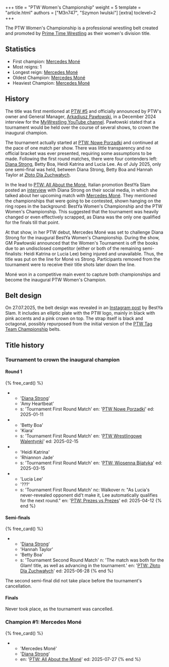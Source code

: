 +++
title = "PTW Women's Championship"
weight = 5
template = "article.html"
authors = ["M3n747", "Szymon Iwulski"]
[extra]
toclevel=2
+++

The PTW Women's Championship is a professional wrestling belt created and promoted by [Prime Time Wrestling](@/o/ptw.md) as their women's division title.

<!-- more -->

## Statistics

* First champion: [Mercedes Moné](@/w/mercedes-mone.md)
* Most reigns: 1
* Longest reign: [Mercedes Moné](@/w/mercedes-mone.md)
* Oldest Champion: [Mercedes Moné](@/w/mercedes-mone.md)
* Heaviest Champion: [Mercedes Moné](@/w/mercedes-mone.md)

## History

The title was first mentioned at [PTW #5](@/e/ptw/2024-02-03-ptw-5-gold-rush.md) and officially announced by PTW's owner and General Manager, [Arkadiusz Pawłowski](@/w/pan-pawlowski.md), in a December 2024 interview for the [MyWrestling YouTube channel][pawłowski-my-wrestling-live]. Pawłowski stated that a tournament would be held over the course of several shows, to crown the inaugural champion.

The tournament actually started at [PTW: Nowe Porządki](@/e/ptw/2025-01-11-ptw-nowe-porzadki.md) and continued at the pace of one match per show. There was little transparency and no official bracket was ever presented, requiring some assumptions to be made.
Following the first round matches, there were four contenders left: [Diana Strong](@/w/diana-strong.md), Betty Boa, Heidi Katrina and Lucia Lee. As of July 2025, only one semi-final was held, between Diana Strong, Betty Boa and Hannah Taylor at [Złoto Dla Zuchwałych](@/e/ptw/2025-06-28-ptw-zloto-dla-zuchwalych.md).

In the lead to [PTW: All About the Moné](@/e/ptw/2025-07-27-ptw-all-about-the-mone.md), Italian promotion BestYa Slam posted an [interview][pasy-ziemi-wloskiej-i-wolski] with Diana Strong on their social media, in which she talked about her upcoming match with [Mercedes Moné](@/w/mercedes-mone.md).
They mentioned the championships that were going to be contested, shown hanging on the ring ropes in the background: BestYa Women's Championship and the PTW Women's Championship. This suggested that the tournament was heavily changed or even effectively scrapped, as Diana was the only one qualified for the finals till that point.

At that show, in her PTW debut, Mercedes Moné was set to challenge Diana Strong for the inaugural BestYa Women's Championship.
During the show, GM Pawłowski announced that the Women's Tournament is off the books due to an undisclosed competitor (either or both of the remaining semi-finalists: Heidi Katrina or Lucia Lee) being injured and unavailable.
Thus, the title was put on the line for Moné vs Strong. Participants removed from the tournament were to receive their title shots later down the line.

Moné won in a competitive main event to capture both championships and become the inaugural PTW Women's Champion.

## Belt design

On 27.07.2025, the belt design was revealed in an [Instagram post][pas-kobiet] by BestYa Slam. It includes an elliptic plate with the PTW logo, mainly in black with pink accents and a pink crown on top. The strap itself is black and octagonal, possibly repurposed from the initial version of the [PTW Tag Team Championship](@/c/ptw-tag-team-championship.md) belts.

## Title history

### Tournament to crown the inaugural champion

#### Round 1

{% free_card() %}
- - '[Diana Strong](@/w/diana-strong.md)'
  - 'Amy Heartbeat'
  - s: 'Tournament First Round Match'
    en: '[PTW Nowe Porządki](@/e/ptw/2025-01-11-ptw-nowe-porzadki.md)'
    ed: 2025-01-11
- - 'Betty Boa'
  - 'Kiara'
  - s: 'Tournament First Round Match'
    en: '[PTW Wrestlingowe Walentynki](@/e/ptw/2025-02-15-ptw-wrestlingowe-walentynki.md)'
    ed: 2025-02-15
- - 'Heidi Katrina'
  - 'Rhiannon Jade'
  - s: 'Tournament First Round Match'
    en: '[PTW: Wiosenna Bijatyka](@/e/ptw/2025-03-15-ptw-wiosenna-bijatyka.md)'
    ed: 2025-03-15
- - 'Lucia Lee'
  - '???'
  - s: 'Tournament First Round Match'
    nc: Walkover
    n: "As Lucia's never-revealed opponent did't make it, Lee automatically qualifies for the next round."
    en: '[PTW: Prezes vs Prezes](@/e/ptw/2025-04-12-ptw-prezes-vs-prezes.md)'
    ed: 2025-04-12
{% end %}

#### Semi-finals

{% free_card() %}
- - '[Diana Strong](@/w/diana-strong.md)'
  - 'Hannah Taylor'
  - 'Betty Boa'
  - s: 'Tournament Second Round Match'
    n: 'The match was both for the Glam! title, as well as advancing in the tournament.'
    en: '[PTW: Złoto Dla Zuchwałych](@/e/ptw/2025-06-28-ptw-zloto-dla-zuchwalych.md)'
    ed: 2025-06-28
{% end %}

The second semi-final did not take place before the tournament's cancellation.

#### Finals

Never took place, as the tournament was cancelled.

### Champion #1: Mercedes Moné

{% free_card() %}
- - 'Mercedes Moné'
  - '[Diana Strong](@/w/diana-strong.md)'
  - en: '[PTW: All About the Moné](@/e/ptw/2025-07-27-ptw-all-about-the-mone.md)'
    ed: 2025-07-27
{% end %}

[pawłowski-my-wrestling-live]: https://www.youtube.com/watch?v=D4kwKCFbY9c
[pas-kobiet]: https://www.instagram.com/p/DMm8yPStGKb/
[pasy-ziemi-wloskiej-i-wolski]: https://www.instagram.com/p/DMm1vhntZQn/
